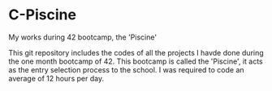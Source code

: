 # C-Piscine
My works during 42 bootcamp, the 'Piscine'


This git repository includes the codes of all the projects I havde done during the one month bootcamp of 42. This bootcamp is called the 'Piscine', it acts as the entry selection process to the school. I was required to code an average of 12 hours per day. 
